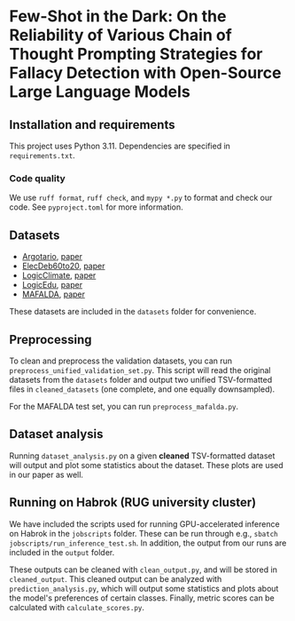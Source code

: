 # Few-Shot in the Dark: On the Reliability of Various Chain of Thought Prompting Strategies for Fallacy Detection with Open-Source Large Language Models

## Installation and requirements
This project uses Python 3.11. Dependencies are specified in `requirements.txt`.

### Code quality
We use `ruff format`, `ruff check`, and `mypy *.py` to format and check our code. See `pyproject.toml` for more information.

## Datasets
- [Argotario](https://github.com/UKPLab/argotario), [paper](https://www.aclweb.org/anthology/D17-2002)
- [ElecDeb60to20](https://github.com/pierpaologoffredo/ElecDeb60to20), [paper](https://aclanthology.org/2023.emnlp-main.684.pdf)
- [LogicClimate](https://github.com/causalNLP/logical-fallacy), [paper](https://arxiv.org/abs/2202.13758)
- [LogicEdu](https://github.com/causalNLP/logical-fallacy), [paper](https://arxiv.org/abs/2202.13758)
- [MAFALDA](https://github.com/ChadiHelwe/MAFALDA), [paper](https://arxiv.org/abs/2311.09761)

These datasets are included in the `datasets` folder for convenience.

## Preprocessing
To clean and preprocess the validation datasets, you can run `preprocess_unified_validation_set.py`. This script will read the original datasets from the `datasets` folder and output two unified TSV-formatted files in `cleaned_datasets` (one complete, and one equally downsampled).

For the MAFALDA test set, you can run `preprocess_mafalda.py`. 

## Dataset analysis
Running `dataset_analysis.py` on a given **cleaned** TSV-formatted dataset will output and plot some statistics about the dataset. These plots are used in our paper as well.

## Running on Habrok (RUG university cluster)
We have included the scripts used for running GPU-accelerated inference on Habrok in the `jobscripts` folder. These can be run through e.g., `sbatch jobscripts/run_inference_test.sh`.
In addition, the output from our runs are included in the `output` folder.

These outputs can be cleaned with `clean_output.py`, and will be stored in `cleaned_output`. 
This cleaned output can be analyzed with `prediction_analysis.py`, which will output some statistics and plots about the model's preferences of certain classes.
Finally, metric scores can be calculated with `calculate_scores.py`.